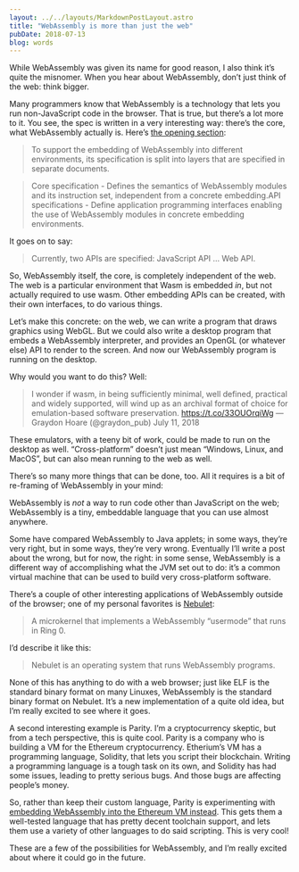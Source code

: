 ```yaml
---
layout: ../../layouts/MarkdownPostLayout.astro
title: "WebAssembly is more than just the web"
pubDate: 2018-07-13
blog: words
---
```



While WebAssembly was given its name for good reason, I also think it’s quite the misnomer. When you hear about WebAssembly, don’t just think of the web: think bigger.

Many programmers know that WebAssembly is a technology that lets you run non-JavaScript code in the browser. That is true, but there’s a lot more to it. You see, the spec is written in a very interesting way: there’s the core, what WebAssembly actually is. Here’s [the opening section](https://webassembly.github.io/spec/):

> To support the embedding of WebAssembly into different environments, its specification is split into layers that are specified in separate documents.
> 

> Core specification - Defines the semantics of WebAssembly modules and its instruction set, independent from a concrete embedding.API specifications - Define application programming interfaces enabling the use of WebAssembly modules in concrete embedding environments.
> 

It goes on to say:

> Currently, two APIs are specified: JavaScript API … Web API.
> 

So, WebAssembly itself, the core, is completely independent of the web. The web is a particular environment that Wasm is embedded *in*, but not actually required to use wasm. Other embedding APIs can be created, with their own interfaces, to do various things.

Let’s make this concrete: on the web, we can write a program that draws graphics using WebGL. But we could also write a desktop program that embeds a WebAssembly interpreter, and provides an OpenGL (or whatever else) API to render to the screen. And now our WebAssembly program is running on the desktop.

Why would you want to do this? Well:

> I wonder if wasm, in being sufficiently minimal, well defined, practical and widely supported, will wind up as an archival format of choice for emulation-based software preservation. https://t.co/33OUOrqiWg
— Graydon Hoare (@graydon_pub) July 11, 2018
> 

These emulators, with a teeny bit of work, could be made to run on the desktop as well. “Cross-platform” doesn’t just mean “Windows, Linux, and MacOS”, but can also mean running to the web as well.

There’s so many more things that can be done, too. All it requires is a bit of re-framing of WebAssembly in your mind:

WebAssembly is *not* a way to run code other than JavaScript on the web; WebAssembly is a tiny, embeddable language that you can use almost anywhere.

Some have compared WebAssembly to Java applets; in some ways, they’re very right, but in some ways, they’re very wrong. Eventually I’ll write a post about the wrong, but for now, the right: in some sense, WebAssembly is a different way of accomplishing what the JVM set out to do: it’s a common virtual machine that can be used to build very cross-platform software.

There’s a couple of other interesting applications of WebAssembly outside of the browser; one of my personal favorites is [Nebulet](https://github.com/nebulet/nebulet):

> A microkernel that implements a WebAssembly “usermode” that runs in Ring 0.
> 

I’d describe it like this:

> Nebulet is an operating system that runs WebAssembly programs.
> 

None of this has anything to do with a web browser; just like ELF is the standard binary format on many Linuxes, WebAssembly is the standard binary format on Nebulet. It’s a new implementation of a quite old idea, but I’m really excited to see where it goes.

A second interesting example is Parity. I’m a cryptocurrency skeptic, but from a tech perspective, this is quite cool. Parity is a company who is building a VM for the Ethereum cryptocurrency. Etherium’s VM has a programming language, Solidity, that lets you script their blockchain. Writing a programming language is a tough task on its own, and Solidity has had some issues, leading to pretty serious bugs. And those bugs are affecting people’s money.

So, rather than keep their custom language, Parity is experimenting with [embedding WebAssembly into the Ethereum VM instead](https://wiki.parity.io/WebAssembly-Design). This gets them a well-tested language that has pretty decent toolchain support, and lets them use a variety of other languages to do said scripting. This is very cool!

These are a few of the possibilities for WebAssembly, and I’m really excited about where it could go in the future.
